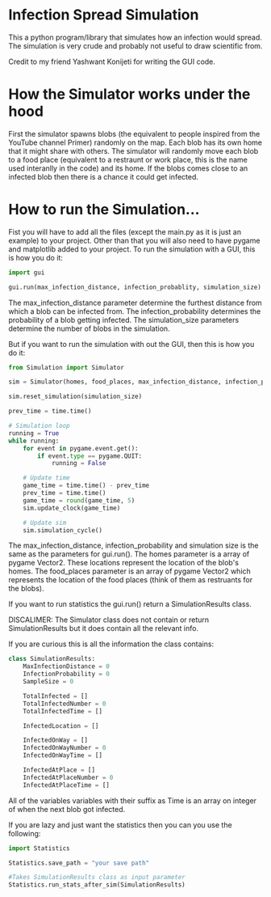# Infection Spread Simulation
This a python program/library that simulates how an infection would spread. The simulation is very crude and probably not useful to draw scientific from.

Credit to my friend Yashwant Konijeti for writing the GUI code.

# How the Simulator works under the hood
First the simulator spawns blobs (the equivalent to people inspired from the YouTube channel Primer) randomly on the map. Each blob has its own home that it might share with others. The simulator will randomly move each blob to a food place (equivalent to a restraunt or work place, this is the name used interanlly in the code) and its home. If the blobs comes close to an infected blob then there is a chance it could get infected.

# How to run the Simulation...
Fist you will have to add all the files (except the main.py as it is just an example) to your project. Other than that you will also need to have pygame and matplotlib added to your project. To run the simulation with a GUI, this is how you do it:
```python
import gui

gui.run(max_infection_distance, infection_probablity, simulation_size)
```

The max_infection_distance parameter determine the furthest distance from which a blob can be infected from. The infection_probability determines the probability of a blob getting infected. The simulation_size parameters determine the number of blobs in the simulation.

But if you want to run the simulation with out the GUI, then this is how you do it:

```python
from Simulation import Simulator

sim = Simulator(homes, food_places, max_infection_distance, infection_probability)

sim.reset_simulation(simulation_size)

prev_time = time.time()

# Simulation loop
running = True
while running:
    for event in pygame.event.get():
        if event.type == pygame.QUIT:
            running = False

    # Update time
    game_time = time.time() - prev_time
    prev_time = time.time()
    game_time = round(game_time, 5)
    sim.update_clock(game_time)

    # Update sim
    sim.simulation_cycle()
```
The max_infection_distance, infection_probability and simulation size is the same as the parameters for gui.run(). The homes parameter is a array of pygame Vector2. These locations represent the location of the blob's homes. The food_places parameter is an array of pygame Vector2 which represents the location of the food places (think of them as restruants for the blobs).

If you want to run statistics the gui.run() return a SimulationResults class. 

DISCALIMER: The Simulator class does not contain or return SimulationResults but it does contain all the relevant info.

If you are curious this is all the information the class contains:

```python
class SimulationResults:
    MaxInfectionDistance = 0
    InfectionProbability = 0
    SampleSize = 0

    TotalInfected = []
    TotalInfectedNumber = 0
    TotalInfectedTime = []

    InfectedLocation = []

    InfectedOnWay = []
    InfectedOnWayNumber = 0
    InfectedOnWayTime = []

    InfectedAtPlace = []
    InfectedAtPlaceNumber = 0
    InfectedAtPlaceTime = []
```
All of the variables variables with their suffix as Time is an array on integer of when the next blob got infected.

If you are lazy and just want the statistics then you can you use the following:

```python
import Statistics

Statistics.save_path = "your save path"

#Takes SimulationResults class as input parameter
Statistics.run_stats_after_sim(SimulationResults)
```
